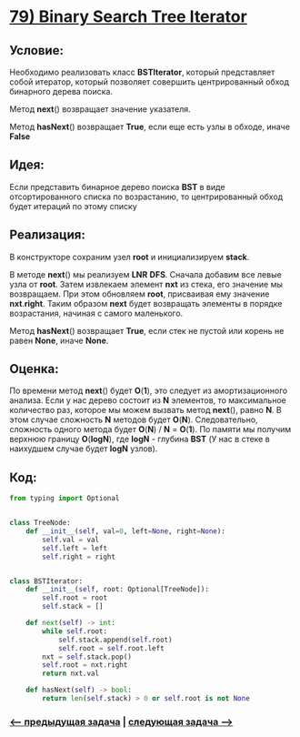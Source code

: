 # [**79) Binary Search Tree Iterator**](https://leetcode.com/problems/binary-search-tree-iterator/description/)

## **Условие:**

Необходимо реализовать класс **BSTIterator**, который представляет собой итератор, который позволяет совершить центрированный обход бинарного дерева поиска.

Метод **next**() возвращает значение указателя.

Метод **hasNext**() возвращает **True**, если еще есть узлы в обходе, иначе **False**

## **Идея:**

Если представить бинарное дерево поиска **BST** в виде отсортированного списка по возрастанию, то центрированный обход будет итераций по этому списку

## **Реализация:**

В конструкторе сохраним узел **root** и инициализируем **stack**.

В методе **next**() мы реализуем **LNR** **DFS**. Сначала добавим все левые узла от **root**. Затем извлекаем элемент **nxt** из стека, его значение мы возвращаем. При этом обновляем **root**, присваивая ему значение **nxt**.**right**. Таким образом **next** будет возвращать элементы в порядке возрастания, начиная с самого маленького.

Метод **hasNext**() возвращает **True**, если стек не пустой или корень не равен **None**, иначе **None**.



## **Оценка:**

По времени метод **next**() будет **O**(**1**), это следует из амортизационного анализа. Если у нас дерево состоит из **N** элементов, то максимальное количество раз, которое мы можем вызвать метод **next**(), равно **N**. В этом случае сложность **N** методов будет **O**(**N**). Следовательно, сложность одного метода будет **O**(**N**) / **N** = **O**(**1**). По памяти мы получим верхнюю границу **O**(**logN**), где **logN** - глубина **BST** (У нас в стеке в наихудшем случае будет **logN** узлов).

## Код:
```python
from typing import Optional


class TreeNode:
    def __init__(self, val=0, left=None, right=None):
        self.val = val
        self.left = left
        self.right = right


class BSTIterator:
    def __init__(self, root: Optional[TreeNode]):
        self.root = root
        self.stack = []

    def next(self) -> int:
        while self.root:
            self.stack.append(self.root)
            self.root = self.root.left
        nxt = self.stack.pop()
        self.root = nxt.right
        return nxt.val

    def hasNext(self) -> bool:
        return len(self.stack) > 0 or self.root is not None

```

### [<-- предыдущая задача](https://github.com/TAskMAster339/PythonAlgorithms/tree/main/78.Binary%20Tree%20Maximum%20Path%20Sum) | [следующая задача -->](https://github.com/TAskMAster339/PythonAlgorithms/tree/main/80.Count%20Complete%20Tree%20Nodes)
